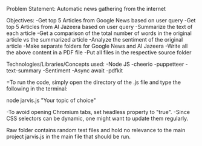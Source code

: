 Problem Statement:
Automatic news gathering from the internet

Objectives:
-Get top 5 Articles from Google News based on user query
-Get top 5 Articles from Al Jazeera based on user query
-Summarize the text of each article
-Get a comparison of the total number of words in the original article vs the summarized article
-Analyze the sentiment of the original article
-Make separate folders for Google News and Al Jazeera
-Write all the above content in a PDF file
-Put all files in the respective source folder

Technologies/Libraries/Concepts used:
-Node JS
-cheerio
-puppetteer
-text-summary
-Sentiment
-Async await
-pdfkit

=To run the code, simply open the directory of the .js file and type the following in the terminal:

node jarvis.js "Your topic of choice"

-To avoid opening Chromium tabs, set headless property to "true".
-Since CSS selectors can be dynamic, one might want to update them regularly.

Raw folder contains random test files and hold no relevance to the main project
jarvis.js in the main file that should be run.